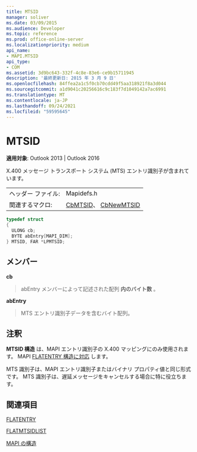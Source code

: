 ```yaml
---
title: MTSID
manager: soliver
ms.date: 03/09/2015
ms.audience: Developer
ms.topic: reference
ms.prod: office-online-server
ms.localizationpriority: medium
api_name:
- MAPI.MTSID
api_type:
- COM
ms.assetid: 3d9bc643-332f-4c8e-83e6-ce9b15711945
description: '最終更新日: 2015 年 3 月 9 日'
ms.openlocfilehash: 84ffea2a1c5f0cb70cdd49f5aa318921f8a3d044
ms.sourcegitcommit: a1d9041c20256616c9c183f7d1049142a7ac6991
ms.translationtype: MT
ms.contentlocale: ja-JP
ms.lasthandoff: 09/24/2021
ms.locfileid: "59595645"
---
```

# <a name="mtsid"></a>MTSID

  
  
**適用対象**: Outlook 2013 | Outlook 2016 
  
X.400 メッセージ トランスポート システム (MTS) エントリ識別子が含まれています。 
  
|||
|:-----|:-----|
|ヘッダー ファイル:  <br/> |Mapidefs.h  <br/> |
|関連するマクロ:  <br/> |[CbMTSID](cbmtsid.md)、 [CbNewMTSID](cbnewmtsid.md) <br/> |
   
```cpp
typedef struct
{
  ULONG cb;
  BYTE abEntry[MAPI_DIM];
} MTSID, FAR *LPMTSID;

```

## <a name="members"></a>メンバー

 **cb**
  
> abEntry メンバーによって記述された配列 **内のバイト数** 。 
    
 **abEntry**
  
> MTS エントリ識別子データを含むバイト配列。
    
## <a name="remarks"></a>注釈

**MTSID 構造** は、MAPI エントリ識別子の X.400 マッピングにのみ使用されます。 MAPI [FLATENTRY 構造に対応](flatentry.md) します。 
  
MTS 識別子は、MAPI エントリ識別子またはバイナリ プロパティ値と同じ形式です。 MTS 識別子は、遅延メッセージをキャンセルする場合に特に役立ちます。 
  
## <a name="see-also"></a>関連項目



[FLATENTRY](flatentry.md)
  
[FLATMTSIDLIST](flatmtsidlist.md)


[MAPI の構造](mapi-structures.md)

